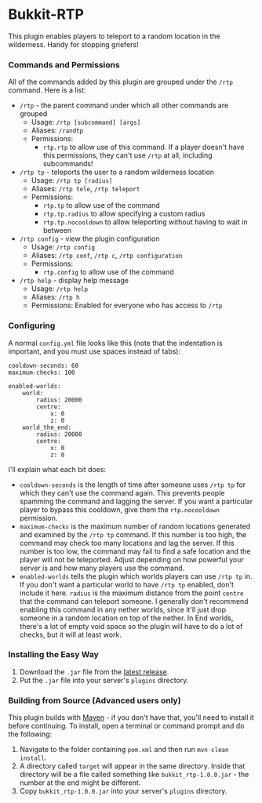 # Bukkit-RTP

This plugin enables players to teleport to a random location in the wilderness. Handy for stopping griefers!

### Commands and Permissions

All of the commands added by this plugin are grouped under the `/rtp` command. Here is a list:
* `/rtp` - the parent command under which all other commands are grouped
  - Usage: `/rtp [subcommand] [args]`
  - Aliases: `/randtp`
  - Permissions:
    - `rtp.rtp` to allow use of this command. If a player doesn't have this permissions, they can't use `/rtp` at all, including subcommands!
* `/rtp tp` - teleports the user to a random wilderness location
  - Usage: `/rtp tp [radius]`
  - Aliases: `/rtp tele`, `/rtp teleport`
  - Permissions:
    - `rtp.tp` to allow use of the command
    - `rtp.tp.radius` to allow specifying a custom radius
    - `rtp.tp.nocooldown` to allow teleporting without having to wait in between
* `/rtp config` - view the plugin configuration
  - Usage: `/rtp config`
  - Aliases: `/rtp conf`, `/rtp c`, `/rtp configuration`
  - Permissions:
    - `rtp.config` to allow use of the command
* `/rtp help` - display help message
  - Usage: `/rtp help`
  - Aliases: `/rtp h`
  - Permissions: Enabled for everyone who has access to `/rtp`

### Configuring

A normal `config.yml` file looks like this (note that the indentation is important, and you must use spaces instead of tabs):

```
cooldown-seconds: 60
maximum-checks: 100

enabled-worlds:
    world:
        radius: 20000
        centre:
            x: 0
            z: 0
    world_the_end:
        radius: 20000
        centre:
            x: 0
            z: 0
```
I'll explain what each bit does:
* `cooldown-seconds` is the length of time after someone uses `/rtp tp` for which they can't use the command again. This prevents people spamming the command and lagging the server. If you want a particular player to bypass this cooldown, give them the `rtp.nocooldown` permission.
* `maximum-checks` is the maximum number of random locations generated and examined by the `/rtp tp` command. If this number is too high, the command may check too many locations and lag the server. If this number is too low, the command may fail to find a safe location and the player will not be teleported. Adjust depending on how powerful your server is and how many players use the command.
* `enabled-worlds` tells the plugin which worlds players can use `/rtp tp` in. If you don't want a particular world to have `/rtp tp` enabled, don't include it here. `radius` is the maximum distance from the point `centre` that the command can teleport someone. I generally don't recommend enabling this command in any nether worlds, since it'll just drop someone in a random location on top of the nether. In End worlds, there's a lot of empty void space so the plugin will have to do a lot of checks, but it will at least work.

### Installing the Easy Way

1. Download the `.jar` file from the [latest release](https://github.com/David-Hickey/Bukkit-RTP/releases/latest).
1. Put the `.jar` file into your server's `plugins` directory.


### Building from Source (Advanced users only)

This plugin builds with [Maven](https://maven.apache.org/) - if you don't have that, you'll need to install it before continuing. To install, open a terminal or command prompt and do the following:
1. Navigate to the folder containing `pom.xml` and then run `mvn clean install`.
1. A directory called `target` will appear in the same directory. Inside that directory will be a file called something like `bukkit_rtp-1.0.0.jar` - the number at the end might be different.
1. Copy `bukkit_rtp-1.0.0.jar` into your server's `plugins` directory.
